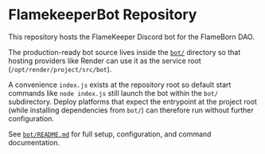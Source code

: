 # FlamekeeperBot Repository

This repository hosts the FlameKeeper Discord bot for the FlameBorn DAO.

The production-ready bot source lives inside the [`bot/`](bot/) directory so
that hosting providers like Render can use it as the service root
(`/opt/render/project/src/bot`).

A convenience `index.js` exists at the repository root so default start
commands like `node index.js` still launch the bot within the `bot/`
subdirectory. Deploy platforms that expect the entrypoint at the project root
(while installing dependencies from `bot/`) can therefore run without further
configuration.

See [`bot/README.md`](bot/README.md) for full setup, configuration, and
command documentation.
